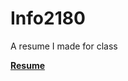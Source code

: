 Info2180
===============

A resume I made for class

**[Resume](https://nezith.github.io/info2180/Resume/)**
